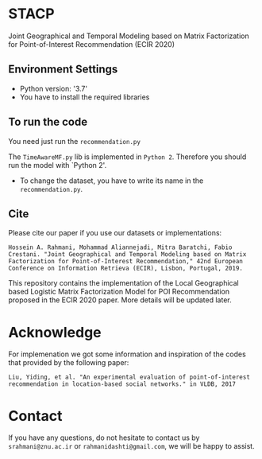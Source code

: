 # STACP
Joint Geographical and Temporal Modeling based on Matrix Factorization for Point-of-Interest Recommendation (ECIR 2020)

## Environment Settings
- Python version:  '3.7'
- You have to install the required libraries

## To run the code
You need just run the `recommendation.py`

The `TimeAwareMF.py` lib is implemented in `Python 2`. Therefore you should run the model with `Python 2'.

- To change the dataset, you have to write its name in the `recommendation.py`.

## Cite
Please cite our paper if you use our datasets or implementations:

```
Hossein A. Rahmani, Mohammad Aliannejadi, Mitra Baratchi, Fabio Crestani. "Joint Geographical and Temporal Modeling based on Matrix Factorization for Point-of-Interest Recommendation," 42nd European Conference on Information Retrieva (ECIR), Lisbon, Portugal, 2019.
```

This repository contains the implementation of the Local Geographical based Logistic Matrix Factorization Model for POI Recommendation proposed in the ECIR 2020 paper. More details will be updated later.


# Acknowledge
For implemenation we got some information and inspiration of the codes that provided by the following paper:
```
Liu, Yiding, et al. "An experimental evaluation of point-of-interest recommendation in location-based social networks." in VLDB, 2017
```

# Contact
If you have any questions, do not hesitate to contact us by `srahmani@znu.ac.ir` or `rahmanidashti@gmail.com`, we will be happy to assist.

